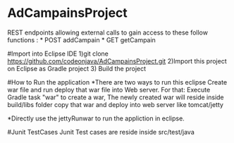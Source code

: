 # AdCampainsProject
 REST endpoints allowing external calls to gain access to these follow functions : 
	* POST addCampain
	* GET getCampain
 
#Import into Eclipse IDE
 1)git clone https://github.com/codeonjava/AdCampainsProject.git
 2)Import this project on Eclipse as Gradle project
 3) Build the project
		
		
#How to Run the application
*There are two ways to run this eclipse
	Create war file and run deploy that war file into Web server.
	For that:
		Execute Gradle task "war" to create a war, The newly created war will reside inside build/libs folder
		copy that war and deploy into web server like tomcat/jetty
		
*Directly use the jettyRunwar to run the appliction in eclipse.

#Junit TestCases
Junit Test cases are reside inside src/test/java

